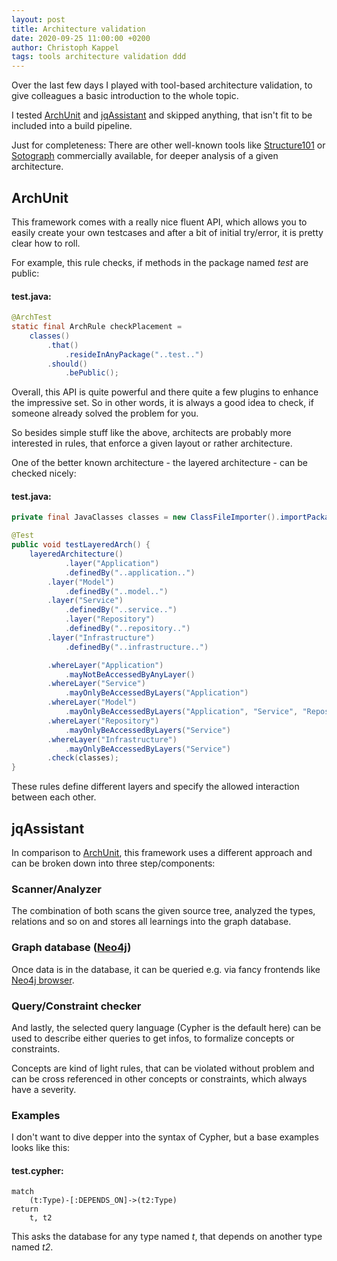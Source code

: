 ```yaml
---
layout: post
title: Architecture validation
date: 2020-09-25 11:00:00 +0200
author: Christoph Kappel
tags: tools architecture validation ddd
---
```

Over the last few days I played with tool-based architecture validation, to give colleagues a basic
introduction to the whole topic.

I tested [ArchUnit](https://www.archunit.org/) and [jqAssistant](https://jqassistant.org/) and
skipped anything, that isn't fit to be included into a build pipeline.

Just for completeness: There are other well-known tools like
[Structure101](https://structure101.com/) or [Sotograph](https://www.hello2morrow.com/products/sotograph)
commercially available, for deeper analysis of a given architecture.

## ArchUnit

This framework comes with a really nice fluent API, which allows you to easily create your own
testcases and after a bit of initial try/error, it is pretty clear how to roll.

For example, this rule checks, if methods in the package named *test* are public:

#### **test.java:**
```java
@ArchTest
static final ArchRule checkPlacement =
    classes()
        .that()
            .resideInAnyPackage("..test..")
        .should()
            .bePublic();
```

Overall, this API is quite powerful and there quite a few plugins to enhance the impressive set. So
in other words, it is always a good idea to check, if someone already solved the problem for you.

So besides simple stuff like the above, architects are probably more interested in rules, that
enforce a given layout or rather architecture.

One of the better known architecture - the layered architecture - can be checked nicely:

#### **test.java:**
```java
private final JavaClasses classes = new ClassFileImporter().importPackages("org.subforge");

@Test
public void testLayeredArch() {
    layeredArchitecture()
            .layer("Application")
            .definedBy("..application..")
        .layer("Model")
            .definedBy("..model..")
        .layer("Service")
            .definedBy("..service..")
            .layer("Repository")
            .definedBy("..repository..")
        .layer("Infrastructure")
            .definedBy("..infrastructure..")

        .whereLayer("Application")
            .mayNotBeAccessedByAnyLayer()
        .whereLayer("Service")
            .mayOnlyBeAccessedByLayers("Application")
        .whereLayer("Model")
            .mayOnlyBeAccessedByLayers("Application", "Service", "Repository")
        .whereLayer("Repository")
            .mayOnlyBeAccessedByLayers("Service")
        .whereLayer("Infrastructure")
            .mayOnlyBeAccessedByLayers("Service")
        .check(classes);
}
```

These rules define different layers and specify the allowed interaction between each other.

## jqAssistant

In comparison to [ArchUnit](https://www.archunit.org/), this framework uses a different approach
and can be broken down into three step/components:

### Scanner/Analyzer

The combination of both scans the given source tree, analyzed the types, relations and so on and
stores all learnings into the graph database.

### Graph database ([Neo4j](https://neo4j.com/))

Once data is in the database, it can be queried e.g. via fancy frontends
like [Neo4j browser](https://neo4j.com/developer/neo4j-browser/).

### Query/Constraint checker

And lastly, the selected query language (Cypher is the default here) can be used to describe either
queries to get infos, to formalize concepts or constraints.

Concepts are kind of light rules, that can be violated without problem and can be cross referenced
in other concepts or constraints, which always have a severity.

### Examples

I don't want to dive depper into the syntax of Cypher, but a base examples looks
like this:

#### **test.cypher:**
````cypher
match
    (t:Type)-[:DEPENDS_ON]->(t2:Type)
return
    t, t2
````

This asks the database for any type named *t*, that depends on another type named *t2*.
